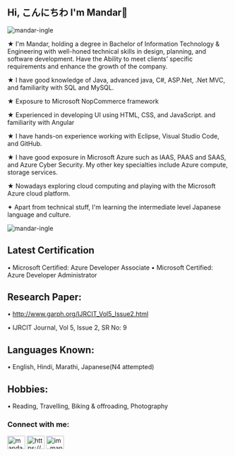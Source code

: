## Hi, こんにちわ I'm Mandar👋
<p align="left"> <img src="https://komarev.com/ghpvc/?username=mandar-ingle&label=Profile%20views&color=0e75b6&style=flat" alt="mandar-ingle" /> </p>

★ I'm Mandar, holding a degree in Bachelor of Information Technology & Engineering with well-honed 
 technical skills in design, planning, and software development. Have the Ability to meet clients’ 
 specific requirements and enhance the growth of the company. 
 
★ I have good knowledge of Java, advanced java, C#, ASP.Net, .Net MVC, and familiarity with SQL and 
 MySQL.
 
★ Exposure to Microsoft NopCommerce framework 

★ Experienced in developing UI using HTML, CSS, and JavaScript. and familiarity with Angular

★ I have hands-on experience working with Eclipse, Visual Studio Code, and GitHub.

★ I have good exposure in Microsoft Azure such as IAAS, PAAS and SAAS, and Azure Cyber Security. 
 My other key specialties include Azure compute, storage services.
 
★ Nowadays exploring cloud computing and playing with the Microsoft Azure cloud platform.

✦ Apart from technical stuff, I'm learning the intermediate level Japanese language and culture.

<p><img align="center" src="https://github-readme-stats.vercel.app/api/top-langs?username=mandar-ingle&show_icons=true&locale=en&layout=compact" alt="mandar-ingle" /></p>



## Latest Certification
• Microsoft Certified: Azure Developer Associate
• Microsoft Certified: Azure Developer Administrator

## Research Paper: 
• http://www.garph.org/IJRCIT_Vol5_Issue2.html

• IJRCIT Journal, Vol 5, Issue 2, SR No: 9

## Languages Known: 
• English, Hindi, Marathi, Japanese(N4 attempted)

## Hobbies:
• Reading, Travelling, Biking & offroading, Photography



<h3 align="left">Connect with me:</h3>
<p align="left">
<a href="https://twitter.com/mandaringle18" target="blank"><img align="center" src="https://cdn.jsdelivr.net/npm/simple-icons@3.0.1/icons/twitter.svg" alt="mandaringle18" height="30" width="40" /></a>
<a href="https://linkedin.com/in/https://www.linkedin.com/in/mandaringle/" target="blank"><img align="center" src="https://cdn.jsdelivr.net/npm/simple-icons@3.0.1/icons/linkedin.svg" alt="https://www.linkedin.com/in/mandaringle/" height="30" width="40" /></a>
<a href="https://instagram.com/im_mandar_ingle_" target="blank"><img align="center" src="https://cdn.jsdelivr.net/npm/simple-icons@3.0.1/icons/instagram.svg" alt="im_mandar_ingle_" height="30" width="40" /></a>
</p>









